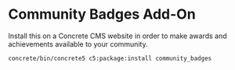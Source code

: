 # Community Badges Add-On

Install this on a Concrete CMS website in order to make awards and achievements available to your community. 

`concrete/bin/concrete5 c5:package:install community_badges`
